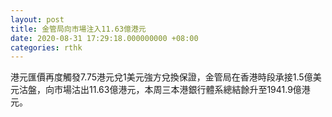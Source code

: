 ```yaml
---
layout: post
title: 金管局向市場注入11.63億港元
date: 2020-08-31 17:29:18.000000000 +08:00
categories: rthk
---
```


港元匯價再度觸發7.75港元兌1美元強方兌換保證，金管局在香港時段承接1.5億美元沽盤，向市場沽出11.63億港元，本周三本港銀行體系總結餘升至1941.9億港元。
